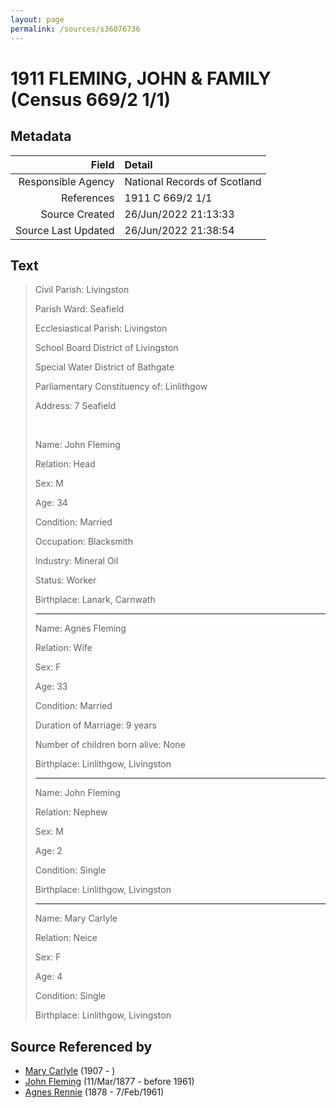 ```yaml
---
layout: page
permalink: /sources/s36076736
---
```


# 1911 FLEMING, JOHN & FAMILY (Census 669/2 1/1)

## Metadata

Field | Detail
---:|:---
Responsible Agency | National Records of Scotland
References | 1911 C 669/2 1/1
Source Created | 26/Jun/2022 21:13:33
Source Last Updated | 26/Jun/2022 21:38:54

## Text

> Civil Parish: Livingston
>
> Parish Ward: Seafield
>
> Ecclesiastical Parish: Livingston
>
> School Board District of Livingston
>
> Special Water District of Bathgate
>
> Parliamentary Constituency of: Linlithgow
>
> Address: 7 Seafield
>
> <br/>
>
> Name: John Fleming
>
> Relation: Head
>
> Sex: M
>
> Age: 34
>
> Condition: Married
>
> Occupation: Blacksmith
>
> Industry: Mineral Oil
>
> Status: Worker
>
> Birthplace: Lanark, Carnwath
>
> ---
>
> Name: Agnes Fleming
>
> Relation: Wife
>
> Sex: F
>
> Age: 33
>
> Condition: Married
>
> Duration of Marriage: 9 years
>
> Number of children born alive: None
>
> Birthplace: Linlithgow, Livingston
>
> ---
>
> Name: John Fleming
>
> Relation: Nephew
>
> Sex: M
>
> Age: 2
>
> Condition: Single
>
> Birthplace: Linlithgow, Livingston
>
> ---
>
> Name: Mary Carlyle
>
> Relation: Neice
>
> Sex: F
>
> Age: 4
>
> Condition: Single
>
> Birthplace: Linlithgow, Livingston
>

## Source Referenced by

* [Mary Carlyle](../people/@99996424@-mary-carlyle-b1907-d.md) (1907 - )
* [John Fleming](../people/@49475976@-john-fleming-b1877-3-11-d1961.md) (11/Mar/1877 - before 1961)
* [Agnes Rennie](../people/@57426108@-agnes-rennie-b1878-d1961-2-7.md) (1878 - 7/Feb/1961)
